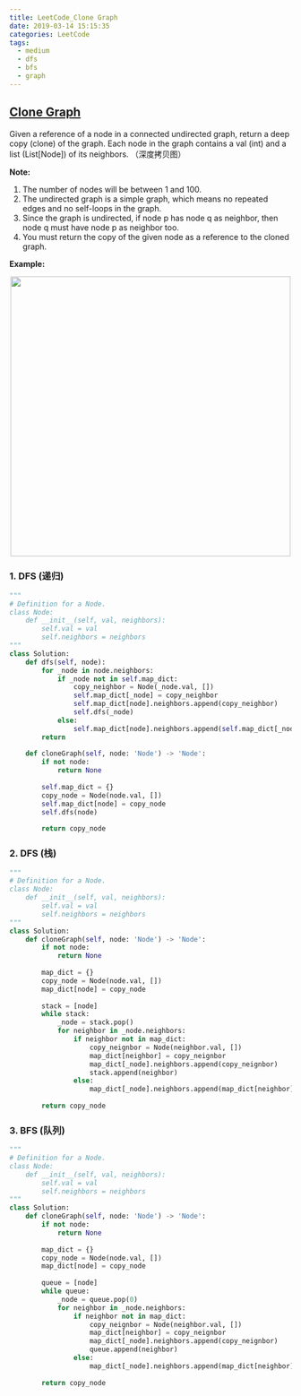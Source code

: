```yaml
---
title: LeetCode_Clone Graph
date: 2019-03-14 15:15:35
categories: LeetCode
tags: 
  - medium
  - dfs
  - bfs
  - graph
---
```


## [Clone Graph](https://leetcode.com/problems/clone-graph/)

Given a reference of a node in a connected undirected graph, return a deep copy (clone) of the graph. Each node in the graph contains a val (int) and a list (List[Node]) of its neighbors.
（深度拷贝图）

<!--more-->

**Note:**
1. The number of nodes will be between 1 and 100.
2. The undirected graph is a simple graph, which means no repeated edges and no self-loops in the graph.
3. Since the graph is undirected, if node p has node q as neighbor, then node q must have node p as neighbor too.
4. You must return the copy of the given node as a reference to the cloned graph.

**Example:** 

<div align=center>
	<img src="/images/leetcode_133.png" width = "500" align=center/>
</div>

### 1. DFS (递归) 

```python
"""
# Definition for a Node.
class Node:
    def __init__(self, val, neighbors):
        self.val = val
        self.neighbors = neighbors
"""
class Solution:
    def dfs(self, node):
        for _node in node.neighbors:
            if _node not in self.map_dict:
                copy_neighbor = Node(_node.val, [])
                self.map_dict[_node] = copy_neighbor
                self.map_dict[node].neighbors.append(copy_neighbor)
                self.dfs(_node)
            else:
                self.map_dict[node].neighbors.append(self.map_dict[_node])        
        return
            
    def cloneGraph(self, node: 'Node') -> 'Node':
        if not node:
            return None
        
        self.map_dict = {}
        copy_node = Node(node.val, [])
        self.map_dict[node] = copy_node
        self.dfs(node)
        
        return copy_node
```


### 2. DFS (栈) 

```python
"""
# Definition for a Node.
class Node:
    def __init__(self, val, neighbors):
        self.val = val
        self.neighbors = neighbors
"""
class Solution:            
    def cloneGraph(self, node: 'Node') -> 'Node':
        if not node:
            return None
        
        map_dict = {}
        copy_node = Node(node.val, [])
        map_dict[node] = copy_node
        
        stack = [node]
        while stack:
            _node = stack.pop()
            for neighbor in _node.neighbors:
                if neighbor not in map_dict:
                    copy_neignbor = Node(neighbor.val, [])
                    map_dict[neighbor] = copy_neignbor
                    map_dict[_node].neighbors.append(copy_neignbor)
                    stack.append(neighbor)
                else:
                    map_dict[_node].neighbors.append(map_dict[neighbor])
                
        return copy_node
```

### 3. BFS (队列)

```python
"""
# Definition for a Node.
class Node:
    def __init__(self, val, neighbors):
        self.val = val
        self.neighbors = neighbors
"""
class Solution:        
    def cloneGraph(self, node: 'Node') -> 'Node':
        if not node:
            return None
        
        map_dict = {}
        copy_node = Node(node.val, [])
        map_dict[node] = copy_node
        
        queue = [node]
        while queue:
            _node = queue.pop(0)
            for neighbor in _node.neighbors:
                if neighbor not in map_dict:
                    copy_neignbor = Node(neighbor.val, [])
                    map_dict[neighbor] = copy_neignbor
                    map_dict[_node].neighbors.append(copy_neignbor)
                    queue.append(neighbor)
                else:
                    map_dict[_node].neighbors.append(map_dict[neighbor])
                
        return copy_node
```
